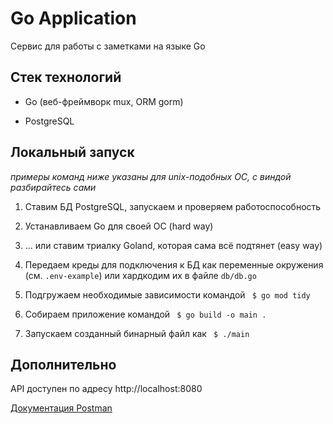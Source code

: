 # Go Application

Сервис для работы с заметками на языке Go

## Стек технологий

- Go (веб-фреймворк mux, ORM gorm)

- PostgreSQL

## Локальный запуск

*примеры команд ниже указаны для unix-подобных ОС, с виндой разбирайтесь сами*

1. Ставим БД PostgreSQL, запускаем и проверяем работоспособность

2. Устанавливаем Go для своей ОС (hard way)

3. ... или ставим триалку Goland, которая сама всё подтянет (easy way)

4. Передаем креды для подключения к БД как переменные окружения 
(см. `.env-example`) или хардкодим их в файле `db/db.go`

5. Подгружаем необходимые зависимости командой ` $ go mod tidy`

6. Собираем приложение командой ` $ go build -o main .`

7. Запускаем созданный бинарный файл как ` $ ./main`

## Дополнительно

API доступен по адресу http://localhost:8080

[Документация Postman](https://www.getpostman.com/collections/92e55648801ba4ab0fb5)
